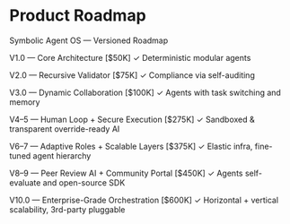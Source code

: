 # Product Roadmap

Symbolic Agent OS — Versioned Roadmap

V1.0 — Core Architecture [$50K]
✓ Deterministic modular agents

V2.0 — Recursive Validator [$75K]
✓ Compliance via self-auditing

V3.0 — Dynamic Collaboration [$100K]
✓ Agents with task switching and memory

V4–5 — Human Loop + Secure Execution [$275K]
✓ Sandboxed & transparent override-ready AI

V6–7 — Adaptive Roles + Scalable Layers [$375K]
✓ Elastic infra, fine-tuned agent hierarchy

V8–9 — Peer Review AI + Community Portal [$450K]
✓ Agents self-evaluate and open-source SDK

V10.0 — Enterprise-Grade Orchestration [$600K]
✓ Horizontal + vertical scalability, 3rd-party pluggable